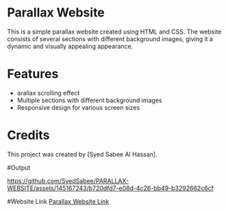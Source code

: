 # Parallax Website

This is a simple parallax website created using HTML and CSS. The website consists of several sections with different background images, giving it a dynamic and visually appealing appearance.

# Features
  - arallax scrolling effect
  - Multiple sections with different background images
  - Responsive design for various screen sizes

# Credits
This project was created by [Syed Sabee Al Hassan].

#Output

https://github.com/SyedSabee/PARALLAX-WEBSITE/assets/145167243/b720dfd7-e08d-4c26-bb49-b3292662c6cf

#Website Link
[Parallax Website Link](https://syedsabee.github.io/PARALLAX-WEBSITE/)
